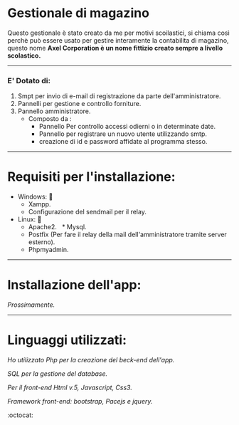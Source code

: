 
# Gestionale di magazino

Questo gestionale è stato creato da me per motivi scoilastici, si chiama così perchè può essere usato per gestire interamente la contabilita di magazino, questo nome **Axel Corporation è un nome fittizio creato sempre a livello scolastico.**

----------------------------------------------------------------------------------------------------------------------------------------

### E' Dotato di:
1. Smpt per invio di e-mail di registrazione da parte dell'amministratore.
2. Pannelli per gestione e controllo forniture.
3. Pannello amministratore.
   - Composto da :
      + Pannello Per controllo accessi odierni o in determinate date.
      + Pannello per registrare un nuovo utente utilizzando smtp.
      + creazione di id e password affidate al programma stesso.
   
----------------------------------------------------------------------------------------------------------------------------------------
# Requisiti per l'installazione:
* Windows: :camel:
    * Xampp.
    * Configurazione del sendmail per il relay.
* Linux: :rocket:
   * Apache2.
   * Mysql.
   * Postfix (Per fare il relay della mail dell'amministratore tramite server esterno).
   * Phpmyadmin.
----------------------------------------------------------------------------------------------------------------------------------------

# Installazione dell'app:
<em>Prossimamente. </em>


----------------------------------------------------------------------------------------------------------------------------------------

# Linguaggi utilizzati:

<p><em>Ho utilizzato Php per la creazione del beck-end dell'app.</em></p>
<p><em>SQL per la gestione del database.</em></p>
<p><em>Per il front-end Html v.5, Javascript, Css3.</em></p>
<p><em>Framework front-end: bootstrap, Pacejs e jquery.</em></p>
 :octocat: 
